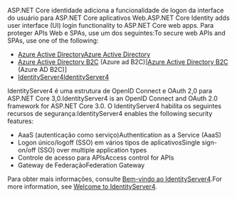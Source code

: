 <span data-ttu-id="4dc29-101">ASP.NET Core identidade adiciona a funcionalidade de logon da interface do usuário para ASP.NET Core aplicativos Web.</span><span class="sxs-lookup"><span data-stu-id="4dc29-101">ASP.NET Core Identity adds user interface (UI) login functionality to ASP.NET Core web apps.</span></span> <span data-ttu-id="4dc29-102">Para proteger APIs Web e SPAs, use um dos seguintes:</span><span class="sxs-lookup"><span data-stu-id="4dc29-102">To secure web APIs and SPAs, use one of the following:</span></span>

* [<span data-ttu-id="4dc29-103">Azure Active Directory</span><span class="sxs-lookup"><span data-stu-id="4dc29-103">Azure Active Directory</span></span>](/azure/api-management/api-management-howto-protect-backend-with-aad)
* <span data-ttu-id="4dc29-104">[Azure Active Directory B2C](/azure/active-directory-b2c/active-directory-b2c-custom-rest-api-netfw) (Azure ad B2C)]</span><span class="sxs-lookup"><span data-stu-id="4dc29-104">[Azure Active Directory B2C](/azure/active-directory-b2c/active-directory-b2c-custom-rest-api-netfw) (Azure AD B2C)]</span></span>
* [<span data-ttu-id="4dc29-105">IdentityServer4</span><span class="sxs-lookup"><span data-stu-id="4dc29-105">IdentityServer4</span></span>](https://identityserver.io)

<span data-ttu-id="4dc29-106">IdentityServer4 é uma estrutura de OpenID Connect e OAuth 2,0 para ASP.NET Core 3,0.</span><span class="sxs-lookup"><span data-stu-id="4dc29-106">IdentityServer4 is an OpenID Connect and OAuth 2.0 framework for ASP.NET Core 3.0.</span></span> <span data-ttu-id="4dc29-107">O IdentityServer4 habilita os seguintes recursos de segurança:</span><span class="sxs-lookup"><span data-stu-id="4dc29-107">IdentityServer4 enables the following security features:</span></span>

* <span data-ttu-id="4dc29-108">AaaS (autenticação como serviço)</span><span class="sxs-lookup"><span data-stu-id="4dc29-108">Authentication as a Service (AaaS)</span></span>
* <span data-ttu-id="4dc29-109">Logon único/logoff (SSO) em vários tipos de aplicativos</span><span class="sxs-lookup"><span data-stu-id="4dc29-109">Single sign-on/off (SSO) over multiple application types</span></span>
* <span data-ttu-id="4dc29-110">Controle de acesso para APIs</span><span class="sxs-lookup"><span data-stu-id="4dc29-110">Access control for APIs</span></span>
* <span data-ttu-id="4dc29-111">Gateway de Federação</span><span class="sxs-lookup"><span data-stu-id="4dc29-111">Federation Gateway</span></span>

<span data-ttu-id="4dc29-112">Para obter mais informações, consulte [Bem-vindo ao IdentityServer4](http://docs.identityserver.io/en/latest/index.html).</span><span class="sxs-lookup"><span data-stu-id="4dc29-112">For more information, see [Welcome to IdentityServer4](http://docs.identityserver.io/en/latest/index.html).</span></span>